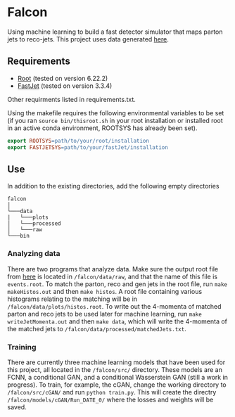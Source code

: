 # Falcon
Using machine learning to build a fast detector simulator that maps parton jets to reco-jets. This project uses data generated [here](https://github.com/jblue1/EventGeneration/).
## Requirements
 - [Root](https://root.cern/install/) (tested on version 6.22.2)
 - [FastJet](http://fastjet.fr/) (tested on version 3.3.4)
 
 Other requirments listed in requirements.txt.

Using the makefile requires the following environmental variables to be set
(if you ran ```source bin/thisroot.sh``` in your root installation or
installed root in an active conda environment, ROOTSYS has already been set).
```Makefile
export ROOTSYS=path/to/your/root/installation 
export FASTJETSYS=path/to/your/fastJet/installation
```

## Use
In addition to the existing directories, add the following empty directories
```
falcon
│
└───data
|   └───plots
│   └───processed
│   └───raw
└───bin
```

### Analyzing data
There are two programs that analyze data. Make sure the output root file from [here](https://github.com/jblue1/EventGeneration/) is located in ```/falcon/data/raw```, and that the name of this file is ```events.root```. To match the parton, reco and gen jets in the root file, run ```make makeHistos.out``` and then ```make histos```. A root file containing various histograms relating to the matching will be in ```/falcon/data/plots/histos.root```. To write out the 4-momenta of matched parton and reco jets to be used later for machine learning, run ```make writeJetMomenta.out``` and then ```make data```, which will write the 4-momenta of the matched jets to ```/falcon/data/processed/matchedJets.txt```.

### Training
There are currently three machine learning models that have been used for this project, all located in the ```/falcon/src/``` directory. These models are an FCNN, a conditional GAN, and a conditional Wasserstein GAN (still a work in progress). To train, for example, the cGAN, change the working directory to ```/falcon/src/cGAN/``` and run ```python train.py```. This will create the directry ```/falcon/models/cGAN/Run_DATE_0/``` where the losses and weights will be saved. 
